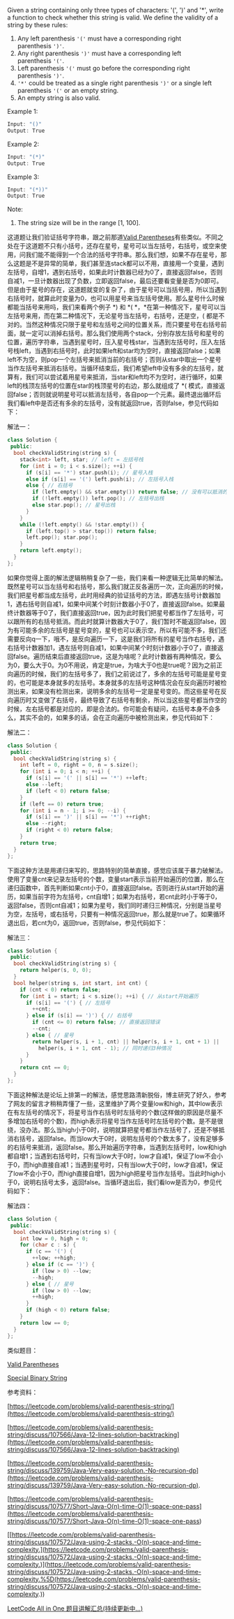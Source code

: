 Given a string containing only three types of characters: '(', ')' and '\*', write a function to check whether this string is valid. We define the validity of a string by these rules:

1. Any left parenthesis `'('` must have a corresponding right parenthesis `')'`.
1. Any right parenthesis `')'` must have a corresponding left parenthesis `'('`.
1. Left parenthesis `'('` must go before the corresponding right parenthesis `')'`.
1. `'*'` could be treated as a single right parenthesis `')'` or a single left parenthesis `'('` or an empty string.
1. An empty string is also valid.

Example 1:

```cpp
Input: "()"
Output: True
```

Example 2:

```cpp
Input: "(*)"
Output: True
```

Example 3:

```cpp
Input: "(*))"
Output: True
```

Note:

1. The string size will be in the range \[1, 100\].

这道题让我们验证括号字符串，跟之前那道[Valid Parentheses](http://www.cnblogs.com/grandyang/p/4424587.html)有些类似。不同之处在于这道题不只有小括号，还存在星号，星号可以当左括号，右括号，或空来使用，问我们能不能得到一个合法的括号字符串。那么我们想，如果不存在星号，那么这题是不是异常的简单，我们甚至连stack都可以不用，直接用一个变量，遇到左括号，自增1，遇到右括号，如果此时计数器已经为0了，直接返回false，否则自减1，一旦计数器出现了负数，立即返回false，最后还要看变量是否为0即可。但是由于星号的存在，这道题就变的复杂了，由于星号可以当括号用，所以当遇到右括号时，就算此时变量为0，也可以用星号来当左括号使用。那么星号什么时候都能当括号来用吗，我们来看两个例子 \*) 和 \*( \*，\*在第一种情况下，星号可以当左括号来用，而在第二种情况下，无论星号当左括号，右括号，还是空，( 都是不对的。当然这种情况只限于星号和左括号之间的位置关系，而只要星号在右括号前面，就一定可以消掉右括号。那么我们使用两个stack，分别存放左括号和星号的位置，遍历字符串，当遇到星号时，压入星号栈star，当遇到左括号时，压入左括号栈left，当遇到右括号时，此时如果left和star均为空时，直接返回false；如果left不为空，则pop一个左括号来抵消当前的右括号；否则从star中取出一个星号当作左括号来抵消右括号。当循环结束后，我们希望left中没有多余的左括号，就算有，我们可以尝试着用星号来抵消，当star和left均不为空时，进行循环，如果left的栈顶左括号的位置在star的栈顶星号的右边，那么就组成了 \*( 模式，直接返回false；否则就说明星号可以抵消左括号，各自pop一个元素。最终退出循环后我们看left中是否还有多余的左括号，没有就返回true，否则false，参见代码如下：

解法一：

```cpp
class Solution {
 public:
  bool checkValidString(string s) {
    stack<int> left, star; // left = 左括号栈
    for (int i = 0; i < s.size(); ++i) {
      if (s[i] == '*') star.push(i); // 星号入栈
      else if (s[i] == '(') left.push(i); // 左括号入栈
      else { // 右括号
        if (left.empty() && star.empty()) return false; // 没有可以抵消的
        if (!left.empty()) left.pop(); // 左括号出栈
        else star.pop(); // 星号出栈
      }
    }
    while (!left.empty() && !star.empty()) {
      if (left.top() > star.top()) return false;
      left.pop(); star.pop();
    }
    return left.empty();
  }
};
```

如果你觉得上面的解法逻辑稍稍复杂了一些，我们来看一种逻辑无比简单的解法。既然星号可以当左括号和右括号，那么我们就正反各遍历一次，正向遍历的时候，我们把星号都当成左括号，此时用经典的验证括号的方法，即遇左括号计数器加1，遇右括号则自减1，如果中间某个时刻计数器小于0了，直接返回false。如果最终计数器等于0了，我们直接返回true，因为此时我们把星号都当作了左括号，可以跟所有的右括号抵消。而此时就算计数器大于0了，我们暂时不能返回false，因为有可能多余的左括号是星号变的，星号也可以表示空，所以有可能不多，我们还需要反向q一下，哦不，是反向遍历一下，这是我们将所有的星号当作右括号，遇右括号计数器加1，遇左括号则自减1，如果中间某个时刻计数器小于0了，直接返回false。遍历结束后直接返回true，这是为啥呢？此时计数器有两种情况，要么为0，要么大于0。为0不用说，肯定是true，为啥大于0也是true呢？因为之前正向遍历的时候，我们的左括号多了，我们之前说过了，多余的左括号可能是星号变的，也可能是本身就多的左括号。本身就多的左括号这种情况会在反向遍历时被检测出来，如果没有检测出来，说明多余的左括号一定是星号变的。而这些星号在反向遍历时又变做了右括号，最终导致了右括号有剩余，所以当这些星号都当作空的时候，左右括号都是对应的，即是合法的。你可能会有疑问，右括号本身不会多么，其实不会的，如果多的话，会在正向遍历中被检测出来，参见代码如下：

解法二：

```cpp
class Solution {
 public:
  bool checkValidString(string s) {
    int left = 0, right = 0, n = s.size();
    for (int i = 0; i < n; ++i) {
      if (s[i] == '(' || s[i] == '*') ++left;
      else --left;
      if (left < 0) return false;
    }
    if (left == 0) return true;
    for (int i = n - 1; i >= 0; --i) {
      if (s[i] == ')' || s[i] == '*') ++right;
      else --right;
      if (right < 0) return false;
    }
    return true;
  }
};
```

下面这种方法是用递归来写的，思路特别的简单直接，感觉应该属于暴力破解法。使用了变量cnt来记录左括号的个数，变量start表示当前开始遍历的位置，那么在递归函数中，首先判断如果cnt小于0，直接返回false。否则进行从start开始的遍历，如果当前字符为左括号，cnt自增1；如果为右括号，若cnt此时小于等于0，返回false，否则cnt自减1；如果为星号，我们同时递归三种情况，分别是当星号为空，左括号，或右括号，只要有一种情况返回true，那么就是true了。如果循环退出后，若cnt为0，返回true，否则false，参见代码如下：

解法三：

```cpp
class Solution {
 public:
  bool checkValidString(string s) {
    return helper(s, 0, 0);
  }
  bool helper(string s, int start, int cnt) {
    if (cnt < 0) return false;
    for (int i = start; i < s.size(); ++i) { // 从start开始遍历
      if (s[i] == '(') { // 左括号
        ++cnt;
      } else if (s[i] == ')') { // 右括号
        if (cnt <= 0) return false; // 直接返回错误
        --cnt;
      } else { // 星号
        return helper(s, i + 1, cnt) || helper(s, i + 1, cnt + 1) ||
          helper(s, i + 1, cnt - 1); // 同时递归3种情况
      }
    }
    return cnt == 0;
  }
};
```

下面这种解法是论坛上排第一的解法，感觉思路清新脱俗，博主研究了好久，参考了网友的留言才稍稍弄懂了一些，这里维护了两个变量low和high，其中low表示在有左括号的情况下，将星号当作右括号时左括号的个数(这样做的原因是尽量不多增加右括号的个数)，而high表示将星号当作左括号时左括号的个数。是不是很绕，没办法。那么当high小于0时，说明就算把星号都当作左括号了，还是不够抵消右括号，返回false。而当low大于0时，说明左括号的个数太多了，没有足够多的右括号来抵消，返回false。那么开始遍历字符串，当遇到左括号时，low和high都自增1；当遇到右括号时，只有当low大于0时，low才自减1，保证了low不会小于0，而high直接自减1；当遇到星号时，只有当low大于0时，low才自减1，保证了low不会小于0，而high直接自增1，因为high把星号当作左括号。当此时high小于0，说明右括号太多，返回false。当循环退出后，我们看low是否为0，参见代码如下：

解法四：

```cpp
class Solution {
 public:
  bool checkValidString(string s) {
    int low = 0, high = 0;
    for (char c : s) {
      if (c == '(') {
        ++low; ++high;
      } else if (c == ')') {
        if (low > 0) --low;
        --high;
      } else { // 星号
        if (low > 0) --low;
        ++high;
      }
      if (high < 0) return false;
    }
    return low == 0;
  }
};
```

类似题目：

[Valid Parentheses](http://www.cnblogs.com/grandyang/p/4424587.html)

[Special Binary String](http://www.cnblogs.com/grandyang/p/8606024.html)

参考资料：

[https://leetcode.com/problems/valid-parenthesis-string/](https://leetcode.com/problems/valid-parenthesis-string/)

[https://leetcode.com/problems/valid-parenthesis-string/discuss/107566/Java-12-lines-solution-backtracking](https://leetcode.com/problems/valid-parenthesis-string/discuss/107566/Java-12-lines-solution-backtracking)

[https://leetcode.com/problems/valid-parenthesis-string/discuss/139759/Java-Very-easy-solution.-No-recursion-dp](https://leetcode.com/problems/valid-parenthesis-string/discuss/139759/Java-Very-easy-solution.-No-recursion-dp).

[](<https://leetcode.com/problems/valid-parenthesis-string/discuss/107577/Short-Java-O(n)-time-O(1)-space-one-pass>)[https://leetcode.com/problems/valid-parenthesis-string/discuss/107577/Short-Java-O(n)-time-O(1)-space-one-pass](<https://leetcode.com/problems/valid-parenthesis-string/discuss/107577/Short-Java-O(n)-time-O(1)-space-one-pass>)

\[[https://leetcode.com/problems/valid-parenthesis-string/discuss/107572/Java-using-2-stacks.-O(n)-space-and-time-complexity.](<https://leetcode.com/problems/valid-parenthesis-string/discuss/107572/Java-using-2-stacks.-O(n)-space-and-time-complexity.>)\](https://leetcode.com/problems/valid-parenthesis-string/discuss/107572/Java-using-2-stacks.-O(n)-space-and-time-complexity.%5D(https://leetcode.com/problems/valid-parenthesis-string/discuss/107572/Java-using-2-stacks.-O(n)-space-and-time-complexity.))

[LeetCode All in One 题目讲解汇总(持续更新中...)](http://www.cnblogs.com/grandyang/p/4606334.html)

